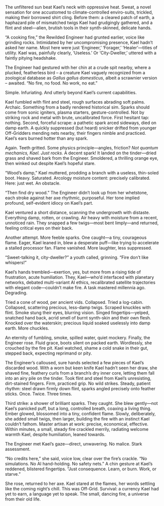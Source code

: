 The unfiltered sun beat Kael’s neck with oppressive heat. Sweat, a novel sensation for one accustomed to climate-controlled enviro-suits, trickled, making their borrowed shirt cling. Before them: a cleared patch of earth, a haphazard pile of mismatched twigs Kael had grudgingly gathered, and a flint and steel—alien, brutish tools in their synth-skinned, delicate hands.

“A cooking fire,” the Rewilded Engineer had grunted earlier, voice like grinding rocks. Intimidated by her uncompromising presence, Kael hadn’t asked her name. Most here were just ‘Engineer,’ ‘Forager,’ ‘Healer’—titles of utility. Kael was, painfully clearly, ‘Useless.’ Or ‘City-Dweller,’ uttered with a faintly pitying headshake.

The Engineer had gestured with her chin at a crude spit nearby, where a plucked, featherless bird – a creature Kael vaguely recognized from a zoological database as *Gallus gallus domesticus*, albeit a scrawnier version – awaited. “No fire, no food. No work, no eat.”

Simple. Infuriating. And utterly beyond Kael’s current capabilities.

Kael fumbled with flint and steel, rough surfaces abrading soft palms. Archaic. Something from a badly rendered historical sim. Sparks should come from sonic igniters, plasma starters, gesture-controlled. Not by striking rock and metal with brute, uncalibrated force. First hesitant tap: nothing. Second, forceful scrape: a pathetic spark arced sideways, died on damp earth. A quickly suppressed (but heard) snicker drifted from younger Off-Gridders mending nets nearby, their fingers nimble and practiced. Kael’s ears burned hotter than any spark.

Again. Teeth gritted. Some physics principle—angles, friction? *Not quantum mechanics, Kael. Just rocks.* A decent spark! It landed on the tinder—dried grass and shaved bark from the Engineer. Smoldered, a thrilling orange eye, then winked out despite Kael’s hopeful stare.

“Wood’s damp,” Kael muttered, prodding a branch with a useless, thin-soled boot. Heavy. Saturated. Arcology moisture content: precisely calibrated. Here: just wet. An obstacle.

“Then find dry wood.” The Engineer didn’t look up from her whetstone, each stroke against her axe rhythmic, purposeful. Her tone implied profound, self-evident idiocy on Kael’s part.

Kael ventured a short distance, scanning the undergrowth with distaste. Everything damp, rotten, or crawling. Air heavy with moisture from a recent, unnoticed rain. They snapped a few twigs—most bent limply—and returned, feeling critical eyes on their back.

Another attempt. More feeble sparks. One caught—a tiny, courageous flame. Eager, Kael leaned in, blew a desperate puff—like trying to accelerate a stalled processor fan. Flame vanished. More laughter, less suppressed.

“Sweet-talking it, city-dweller?” a youth called, grinning. “Fire don’t like whispers!”

Kael’s hands trembled—exertion, yes, but more from a rising tide of frustration, acute humiliation. They, Kael—who’d interfaced with planetary networks, debated multi-variant AI ethics, recalibrated satellite trajectories with elegant code—couldn’t make fire. A task mastered millennia ago. Degrading.

Tried a cone of wood, per ancient vids. Collapsed. Tried a log-cabin. Collapsed, scattering precious, less-damp twigs. Scraped knuckles with flint. Smoke stung their eyes, blurring vision. Singed fingertips—yelped, snatched hand back, acrid smell of burnt synth-skin and their own flesh. Knocked over the waterskin; precious liquid soaked uselessly into damp earth. More chuckles.

An eternity of fumbling, smoke, spilled water, quiet mockery. Finally, the Engineer rose. Fluid grace, boots silent on packed earth. Wordlessly, she crouched by the fire pit. Kael watched, shame a cold snake in their gut, stepped back, expecting reprimand or pity.

The Engineer’s calloused, sure hands selected a few pieces of Kael’s discarded wood. With a worn but keen knife Kael hadn’t seen her draw, she shaved fine, feathery curls from a branch’s dry inner core, letting them fall into an airy pile on the tinder. Took flint and steel from Kael’s unresisting, dirt-stained fingers. Firm, practiced grip. No wild strikes. Steady, patient rhythm: steel drawn firmly down flint, sparks angled precisely onto feather sticks. Once. Twice. Three times.

Third strike: a shower of brilliant sparks. They caught. She blew gently—not Kael’s panicked puff, but a long, controlled breath, coaxing a living thing. Ember glowed, blossomed into a tiny, confident flame. Slowly, deliberately, she added small twigs, then larger, building the fire with an instinct Kael couldn’t fathom. Master artisan at work: precise, economical, effective. Within minutes, a small, steady fire crackled merrily, radiating welcome warmth Kael, despite humiliation, leaned towards.

The Engineer met Kael’s gaze—direct, unwavering. No malice. Stark assessment.

“No credits here,” she said, voice low, clear over the fire’s crackle. “No simulations. No AI hand-holding. No safety nets.” A chin gesture at Kael’s reddened, blistered fingertips. “Just consequence. Learn, or burn. Work, or starve.”

She rose, returned to her axe. Kael stared at the flames, her words settling like the coming night’s chill. This was Off-Grid. Survival: a currency Kael had yet to earn, a language yet to speak. The small, dancing fire, a universe from their old life.
